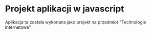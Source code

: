 # Projekt aplikacji w javascript

Aplikacja ta została wykonana jako projekt na przedmiot "Technologie internetowe"

